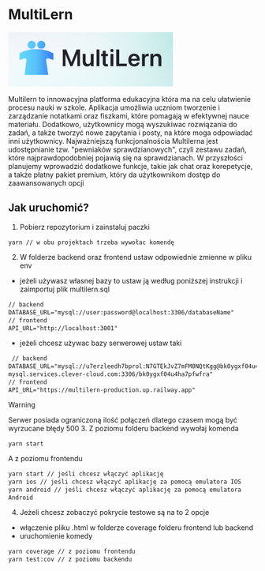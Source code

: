 # MultiLern

![Multilern - logo](/frontend/assets/mini-multilern-logo.png)

Multilern to innowacyjna platforma edukacyjna która ma na celu ułatwienie procesu nauki w szkole. Aplikacja umożliwia uczniom tworzenie i zarządzanie notatkami oraz fiszkami, które pomagają w efektywnej nauce materiału. Dodatkowo, użytkownicy mogą wyszukiwac rozwiązania do zadań, a także tworzyć nowe zapytania i posty, na które moga odpowiadać inni użytkownicy. Najważniejszą funkcjonalnościa Multilerna jest udostępnianie tzw. "pewniaków sprawdzianowych", czyli zestawu zadań, które najprawdopodobniej pojawią się na sprawdzianach. W przyszłości planujemy wprowadzić dodatkowe funkcje, takie jak chat oraz korepetycje, a także płatny pakiet premium, który da użytkownikom dostęp do zaawansowanych opcji

## Jak uruchomić?

1. Pobierz repozytorium i zainstaluj paczki

```
yarn // w obu projektach trzeba wywołac komendę
```

2. W folderze backend oraz frontend ustaw odpowiednie zmienne w pliku env

- jeżeli używasz własnej bazy to ustaw ją według poniższej instrukcji i zaimportuj plik multilern.sql

```
// backend
DATABASE_URL="mysql://user:password@localhost:3306/databaseName"
// frontend
API_URL="http://localhost:3001"
```

- jeżeli chcesz używac bazy serwerowej ustaw taki

```
 // backend
DATABASE_URL="mysql://u7erzleedh7bprol:N7GTEkJvZ7mFM0NQtKgg@bk0ygxf04u4ha7pfwfra-mysql.services.clever-cloud.com:3306/bk0ygxf04u4ha7pfwfra"
// frontend
API_URL="https://multilern-production.up.railway.app"
```

> [!WARNING]
> Serwer posiada ograniczoną ilość połączeń dlatego czasem mogą być wyrzucane błędy 500 3. Z poziomu folderu backend wywołaj komenda

```
yarn start
```

A z poziomu frontendu

```
yarn start // jeśli chcesz włączyć aplikację
yarn ios // jeśli chcesz włączyć aplikację za pomocą emulatora IOS
yarn android // jeśli chcesz włączyć aplikację za pomocą emulatora Android
```

4. Jeżeli chcesz zobaczyć pokrycie testowe są na to 2 opcje

- włączenie pliku .html w folderze coverage folderu frontend lub backend
- uruchomienie komedy

```
yarn coverage // z poziomu frontendu
yarn test:cov // z poziomu backendu
```
